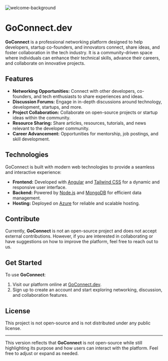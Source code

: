 ![welcome-background](https://github.com/user-attachments/assets/7c20fdff-e4fe-4c1c-9719-51a0708c229c)
# GoConnect.dev

**GoConnect** is a professional networking platform designed to help developers, startup co-founders, and innovators connect, share ideas, and foster collaboration in the tech industry. It is a community-driven space where individuals can enhance their technical skills, advance their careers, and collaborate on innovative projects.

## Features

- **Networking Opportunities:** Connect with other developers, co-founders, and tech enthusiasts to share experiences and ideas.
- **Discussion Forums:** Engage in in-depth discussions around technology, development, startups, and more.
- **Project Collaboration:** Collaborate on open-source projects or startup ideas within the community.
- **Resource Sharing:** Share articles, resources, tutorials, and news relevant to the developer community.
- **Career Advancement:** Opportunities for mentorship, job postings, and skill development.

## Technologies

GoConnect is built with modern web technologies to provide a seamless and interactive experience:

- **Frontend:** Developed with [Angular](https://angular.io/) and [Tailwind CSS](https://tailwindcss.com/) for a dynamic and responsive user interface.
- **Backend:** Powered by [Node.js](https://nodejs.org/) and [MongoDB](https://www.mongodb.com/) for efficient data management.
- **Hosting:** Deployed on [Azure](https://azure.microsoft.com/) for reliable and scalable hosting.

## Contribute

Currently, **GoConnect** is not an open-source project and does not accept external contributions. However, if you are interested in collaborating or have suggestions on how to improve the platform, feel free to reach out to us.

## Get Started

To use **GoConnect**:

1. Visit our platform online at [GoConnect.dev](https://goconnect.dev).
2. Sign up to create an account and start exploring networking, discussion, and collaboration features.

## License

This project is not open-source and is not distributed under any public license.

---

This version reflects that **GoConnect** is not open-source while still highlighting its purpose and how users can interact with the platform. Feel free to adjust or expand as needed.
